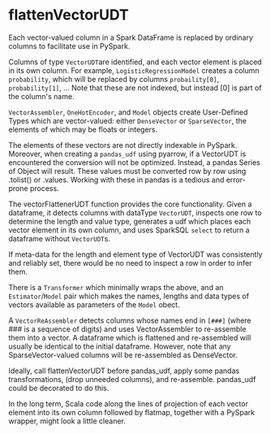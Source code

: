 # flattenVectorUDT
Each vector-valued column in a Spark DataFrame is replaced by ordinary columns to facilitate use in PySpark.

Columns of type `VectorUDT`are identified, and each vector element is placed in its own column.
For example, `LogisticRegressionModel` creates a column `probability`, which will be replaced 
by columns `probaility[0]`, `probability[1]`, ... Note that these are not indexed, but instead 
[0] is part of the column's name.

`VectorAssembler`, `OneHotEncoder`, and `Model` objects create User-Defined Types 
which are vector-valued: either `DenseVector` or `SparseVector`, the elements of which may be
floats or integers.

The elements of these vectors are not directly indexable in PySpark.  Moreover, when creating a 
`pandas_udf` using pyarrow, if a VectorUDT is encountered the conversion will not be optimized.
Instead, a pandas Series of Object will result.  These values must be converted row by row 
using .tolist() or .values.  Working with these in pandas is a tedious and  error-prone process.

The vectorFlattenerUDT function provides the core functionality.  Given a dataframe, it detects
columns with dataType `VectorUDT`, inspects one row to determine the length and value type, 
generates a udf which places each vector element in its own column, and uses SparkSQL `select`
to return a dataframe without `VectorUDT`s.

If meta-data for the length and element type of VectorUDT was consistently and reliably set,
there would be no need to inspect a row in order to infer them.

There is a `Transformer` which minimally wraps the above, and an `Estimator`/`Model` pair which makes 
the names, lengths and data types of vectors available as parameters of the `Model` obect.

A `VectorReAssembler` detects columns whose names end in `[###]` (where ### is a sequence of digits)
and uses VectorAssembler to re-assemble them into a vector.  A dataframe which is flattened and 
re-assembled will usually be identical to the initial dataframe.  However, note that any 
SparseVector-valued columns will be re-assembled as DenseVector.

Ideally, call flattenVectorUDT before pandas_udf, apply some pandas transformations,
(drop unneeded columns), and re-assemble.  pandas_udf could be decorated to do this.

In the long term, Scala code along the lines of projection of each vector element
into its own column followed by flatmap, together with a PySpark wrapper,
might look a little cleaner.